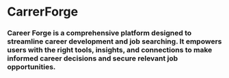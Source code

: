 # CarrerForge
### Career Forge is a comprehensive platform designed to streamline career development and job searching. It empowers users with the right tools, insights, and connections to make informed career decisions and secure relevant job opportunities.